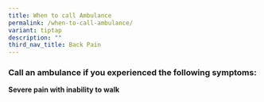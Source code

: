 ```yaml
---
title: When to call Ambulance
permalink: /when-to-call-ambulance/
variant: tiptap
description: ""
third_nav_title: Back Pain
---
```

<h3>Call an ambulance if you experienced the following symptoms:</h3>
<p></p>
<p><strong>Severe pain with inability to walk </strong>
<br>
</p>
<p></p>